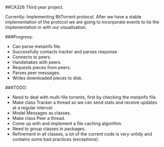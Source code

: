 ##CA326 Third year project.

Currently: Implementing BitTorrent protocol.
After we have a stable implementation of the protocol we are going to incorporate events to tie the implementation in with our visualisation.

###Progress:
- Can parse metainfo file.
- Successfully contacts tracker and parses response
- Connects to peers.
- Handshakes with peers.
- Requests pieces from peers.
- Parses peer messages.
- Writes downloaded pieces to disk.

###TODO:
- Need to deal with multi-file torrents, first by checking the metainfo file.
- Make class Tracker a thread so we can send stats and receive updates at a regular interval.
- Model Messages as classes.
- Make class Peer a thread.
- Come up with and implement a file caching algorithm.
- Need to group classes in packages.
- Refinement in all classes, a lot of the current code is very untidy and contains some bad practices (exceptions).

